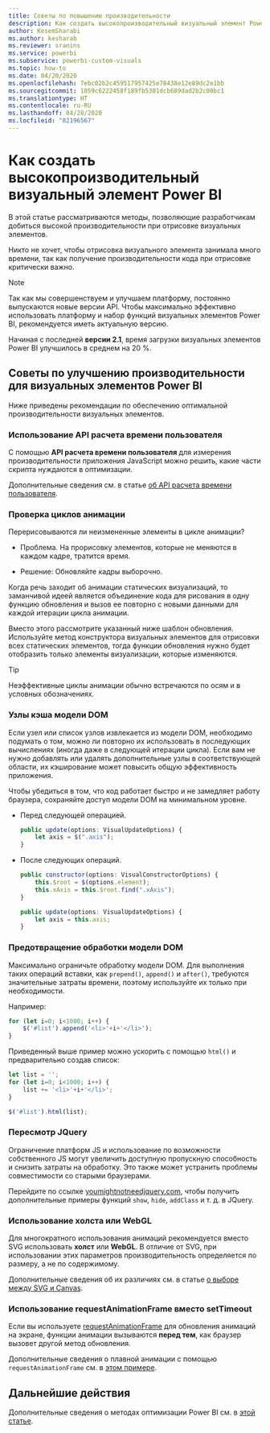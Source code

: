 ```yaml
---
title: Советы по повышению производительности
description: Как создать высокопроизводительный визуальный элемент Power BI
author: KesemSharabi
ms.author: kesharab
ms.reviewer: sranins
ms.service: powerbi
ms.subservice: powerbi-custom-visuals
ms.topic: how-to
ms.date: 04/20/2020
ms.openlocfilehash: 7ebc02b2c459517957425e78438e12e89dc2e1bb
ms.sourcegitcommit: 1059c6222458f189fb5301dcb689dad2b2c00bc1
ms.translationtype: HT
ms.contentlocale: ru-RU
ms.lasthandoff: 04/28/2020
ms.locfileid: "82196567"
---
```

# <a name="how-to-build-a-high-performance-power-bi-visual"></a>Как создать высокопроизводительный визуальный элемент Power BI
В этой статье рассматриваются методы, позволяющие разработчикам добиться высокой производительности при отрисовке визуальных элементов. 

Никто не хочет, чтобы отрисовка визуального элемента занимала много времени, так как получение производительности кода при отрисовке критически важно. 

> [!NOTE]
> Так как мы совершенствуем и улучшаем платформу, постоянно выпускаются новые версии API. Чтобы максимально эффективно использовать платформу и набор функций визуальных элементов Power BI, рекомендуется иметь актуальную версию.
>
> Начиная с последней **версии 2.1**, время загрузки визуальных элементов Power BI улучшилось в среднем на 20 %.

## <a name="power-bi-visual-performance-tips"></a>Советы по улучшению производительности для визуальных элементов Power BI
Ниже приведены рекомендации по обеспечению оптимальной производительности визуальных элементов. 

### <a name="use-user-timing-api"></a>Использование API расчета времени пользователя
С помощью **API расчета времени пользователя** для измерения производительности приложения JavaScript можно решить, какие части скрипта нуждаются в оптимизации.

Дополнительные сведения см. в статье [об API расчета времени пользователя](https://msdn.microsoft.com/library/hh772738(v=vs.85).aspx).

### <a name="review-animation-loops"></a>Проверка циклов анимации
Перерисовываются ли неизмененные элементы в цикле анимации? 

 - Проблема. На прорисовку элементов, которые не меняются в каждом кадре, тратится время.

 - Решение: Обновляйте кадры выборочно. 
 
Когда речь заходит об анимации статических визуализаций, то заманчивой идеей является объединение кода для рисования в одну функцию обновления и вызов ее повторно с новыми данными для каждой итерации цикла анимации.

Вместо этого рассмотрите указанный ниже шаблон обновления. Используйте метод конструктора визуальных элементов для отрисовки всех статических элементов, тогда функции обновления нужно будет отобразить только элементы визуализации, которые изменяются. 

   > [!TIP]
   > Неэффективные циклы анимации обычно встречаются по осям и в условных обозначениях.

### <a name="cache-dom-nodes"></a>Узлы кэша модели DOM 
Если узел или список узлов извлекается из модели DOM, необходимо подумать о том, можно ли повторно их использовать в последующих вычислениях (иногда даже в следующей итерации цикла). Если вам не нужно добавлять или удалять дополнительные узлы в соответствующей области, их кэширование может повысить общую эффективность приложения.

Чтобы убедиться в том, что код работает быстро и не замедляет работу браузера, сохраняйте доступ модели DOM на минимальном уровне. 

- Перед следующей операцией. 

   ```javascript
   public update(options: VisualUpdateOptions) { 
       let axis = $(".axis"); 
   }
   ```

- После следующих операций. 

   ```javascript
   public constructor(options: VisualConstructorOptions) { 
       this.$root = $(options.element); 
       this.xAxis = this.$root.find(".xAxis"); 
   } 
 
   public update(options: VisualUpdateOptions) { 
       let axis = this.axis; 
   }
   ```

### <a name="avoid-dom-manipulation"></a>Предотвращение обработки модели DOM 
Максимально ограничьте обработку модели DOM.  Для выполнения таких операций вставки, как `prepend()`, `append()` и `after()`, требуются значительные затраты времени, поэтому используйте их только при необходимости.

Например:

  ```javascript
  for (let i=0; i<1000; i++) { 
      $('#list').append('<li>'+i+'</li>');
  }
  ```

Приведенный выше пример можно ускорить с помощью `html()` и предварительно создав список: 

  ```javascript
  let list = ''; 
  for (let i=0; i<1000; i++) { 
      list += '<li>'+i+'</li>'; 
  } 

  $('#list').html(list); 
  ```

### <a name="reconsider-jquery"></a>Пересмотр JQuery

Ограничение платформ JS и использование по возможности собственного JS могут увеличить доступную пропускную способность и снизить затраты на обработку. Это также может устранить проблемы совместимости со старыми браузерами. 

Перейдите по ссылке [youmightnotneedjquery.com](http://youmightnotneedjquery.com/), чтобы получить дополнительные примеры функций `show`, `hide`, `addClass` и т. д. в JQuery.  

### <a name="use-canvas-or-webgl"></a>Использование холста или WebGL 
Для многократного использования анимаций рекомендуется вместо SVG использовать **холст** или **WebGL**. В отличие от SVG, при использовании этих параметров производительность определяется по размеру, а не по содержимому. 

Дополнительные сведения об их различиях см. в статье [о выборе между SVG и Canvas](https://msdn.microsoft.com/library/gg193983(v=vs.85).aspx). 

### <a name="use-requestanimationframe-instead-of-settimeout"></a>Использование requestAnimationFrame вместо setTimeout 
Если вы используете [requestAnimationFrame](https://www.w3.org/TR/animation-timing/) для обновления анимаций на экране, функции анимации вызываются **перед тем**, как браузер вызовет другой метод обновления.

Дополнительные сведения о плавной анимации с помощью `requestAnimationFrame` см. в [этом примере](https://testdrive-archive.azurewebsites.net/Graphics/RequestAnimationFrame/Default.html).

## <a name="next-steps"></a>Дальнейшие действия

Дополнительные сведения о методах оптимизации Power BI см. в [этой статье](/power-bi/guidance/power-bi-optimization).
